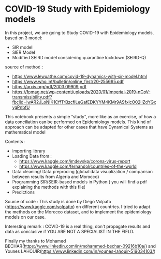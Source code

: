 # COVID-19 Study with Epidemiology models

In this project, we are going to Study COVID-19 with Epidemiology models, based on 3 model:
- SIR model 
- SIER Model 
- Modified SEIRD model considering quarantine lockdown (SEIRD-Q)  

source of method : 
- https://www.lewuathe.com/covid-19-dynamics-with-sir-model.html
- https://www.who.int/bulletin/online_first/20-255695.pdf
- https://arxiv.org/pdf/2003.09909.pdf
- https://fpmag.net/wp-content/uploads/2020/01/Imperial-2019-nCoV-transmissibility.pdf?fbclid=IwAR2JLoNIK1CffTrBzcfILeGafEDKYYM4KMr9ASfxlcO02lIZdYGxvgPnbfU

This notebook presents a simple "study", more like as an exercise, of how a data conciliation can be performed on Epidemiology models. This kind of approach can be adapted for other cases that have Dynamical Systems as mathematical model 

Contents :

- Importing library
- Loading Data from :
  * https://www.kaggle.com/imdevskp/corona-virus-report
  * https://www.kaggle.com/fernandol/countries-of-the-world
- Data cleaning/ Data preprocing (global data visualization / comparison between results from Algeria and Morocco)
- Programming SIR/SEIR-based models in Python ( you will find a pdf explaining the methods with this file)
- Predictions


Source of code : This study is done by Diego Volpato (https://www.kaggle.com/volpatto) on different countries. I tried to adapt the methods on the Morocco dataset, and to implement the epidemiology models on our case.

Interesting remark : COVID-19 is a real thing, don't propagate results and data as conclusive if YOU ARE NOT A SPECIALIST IN THE FIELD.

Finally my thanks to Mohamed BECHAR(https://www.linkedin.com/in/mohammed-bechar-09216b10a/) and Younes LAHOUIR(https://www.linkedin.com/in/younes-lahouir-519034103/)
